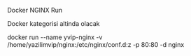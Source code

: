 Docker NGINX Run

Docker kategorisi altinda olacak

docker run --name yvip-nginx -v /home/yazilimvip/nginx:/etc/nginx/conf.d:z -p 80:80 -d nginx